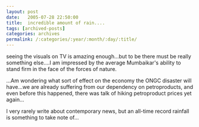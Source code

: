 ```yaml
---
layout: post
date:	2005-07-28 22:50:00
title:  incredible amount of rain....
tags: [archived-posts]
categories: archives
permalink: /:categories/:year/:month/:day/:title/
---
```

seeing the visuals on TV is amazing enough...but to be there must be really something else....I am impressed by the average Mumbaikar's ability to stand firm in the face of the forces of nature. 

...Am wondering what sort of effect on the economy the ONGC disaster will have...we are already suffering from our dependency on petroproducts, and even before this happened, there was talk of hiking petroproduct prices yet again...

I very rarely write about contemporary news, but an all-time record rainfall is something to take note of...
